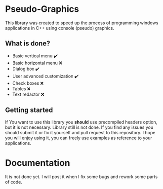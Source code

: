 # Pseudo-Graphics
This library was created to speed up the process of programming windows applications in C++ using console (pseudo) graphics.

## What is done?
  * Basic vertical menu ✔️
  * Basic horizontal menu ❌
  * Dialog box ✔️
  * User advanced customization ✔️
  * Check boxes ❌
  * Tables ❌
  * Text redactor ❌

## Getting started
If You want to use this library you **should** use precompiled headers option, but it is not necessary.
Library still is not done. If you find any issues you should submit it or fix it yourself and pull request to this repository.
I hope you will enjoy using it, you can freely use examples as reference to your applications.

# Documentation
It is not done yet. I will post it when I fix some bugs and rework some parts of code. 
